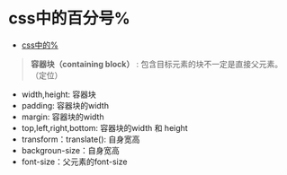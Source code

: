 <!--
 * @Desc: 
 * @Author: 曾茹菁
 * @Date: 2022-08-22 13:08:42
 * @LastEditors: 曾茹菁
 * @LastEditTime: 2022-08-22 13:17:45
-->
# css中的百分号%
- [css中的%](https://juejin.cn/post/7133922140264841252)
> **容器块（containing block）** : 包含目标元素的块不一定是直接父元素。（定位）
- width,height: 容器块
- padding: 容器块的width
- margin: 容器块的width
- top,left,right,bottom: 容器块的width 和 height
- transform：translate(): 自身宽高
- backgroun-size：自身宽高
- font-size：父元素的font-size

